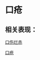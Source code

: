 # 口疮

## 相关表现：

[口伤烂赤](https://zuoye.gmzyh.com/search?key=口伤烂赤)
[口疮](https://zuoye.gmzyh.com/search?key=口疮)